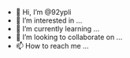 - 👋 Hi, I’m @92ypli
- 👀 I’m interested in ...
- 🌱 I’m currently learning ...
- 💞️ I’m looking to collaborate on ...
- 📫 How to reach me ...

<!---
92ypli/92ypli is a ✨ special ✨ repository because its `README.md` (this file) appears on your GitHub profile.
You can click the Preview link to take a look at your changes.
--->
